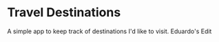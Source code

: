 # Travel Destinations

A simple app to keep track of destinations I'd like to visit.
Eduardo's Edit
